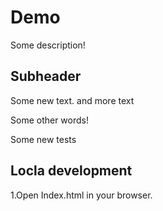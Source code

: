 # Demo

Some description!

## Subheader

Some new text. and more text

Some other words!

Some new tests

## Locla development

1.Open Index.html in your browser.
